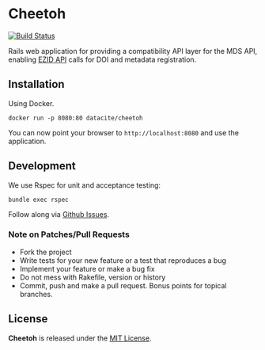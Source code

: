# Cheetoh

[![Build Status](https://travis-ci.org/datacite/cheetoh.svg?branch=test)](https://travis-ci.org/datacite/cheetoh)

Rails web application for providing a compatibility API layer for the MDS API, enabling [EZID API](https://ezid.cdlib.org/doc/apidoc.html)
calls for DOI and metadata registration.

## Installation

Using Docker.

```
docker run -p 8080:80 datacite/cheetoh
```

You can now point your browser to `http://localhost:8080` and use the application.

## Development

We use Rspec for unit and acceptance testing:

```
bundle exec rspec
```

Follow along via [Github Issues](https://github.com/datacite/cheetoh/issues).

### Note on Patches/Pull Requests

* Fork the project
* Write tests for your new feature or a test that reproduces a bug
* Implement your feature or make a bug fix
* Do not mess with Rakefile, version or history
* Commit, push and make a pull request. Bonus points for topical branches.

## License
**Cheetoh** is released under the [MIT License](https://github.com/datacite/cheetoh/blob/master/LICENSE).
